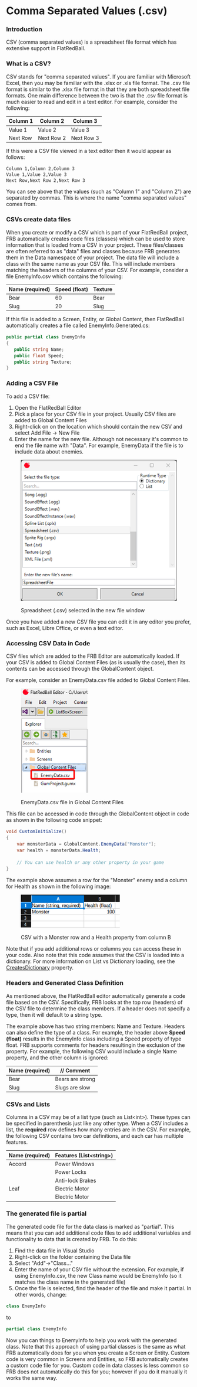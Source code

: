# Comma Separated Values (.csv)

### Introduction

CSV (comma separated values) is a spreadsheet file format which has extensive support in FlatRedBall.

### What is a CSV?

CSV stands for "comma separated values". If you are familiar with Microsoft Excel, then you may be familiar with the .xlsx or .xls file format. The .csv file format is similar to the .xlsx file format in that they are both spreadsheet file formats. One main difference between the two is that the .csv file format is much easier to read and edit in a text editor. For example, consider the following:

| Column 1 | Column 2   | Column 3   |
| -------- | ---------- | ---------- |
| Value 1  | Value 2    | Value 3    |
| Next Row | Next Row 2 | Next Row 3 |

If this were a CSV file viewed in a text editor then it would appear as follows:

```
Column 1,Column 2,Column 3
Value 1,Value 2,Value 3
Next Row,Next Row 2,Next Row 3
```

You can see above that the values (such as "Column 1" and "Column 2") are separated by commas. This is where the name "comma separated values" comes from.

### CSVs create data files

When you create or modify a CSV which is part of your FlatRedBall project, FRB automatically creates code files (classes) which can be used to store information that is loaded from a CSV in your project. These files/classes are often referred to as "data" files and classes because FRB generates them in the Data namespace of your project. The data file will include a class with the same name as your CSV file. This will include members matching the headers of the columns of your CSV. For example, consider a file EnemyInfo.csv which contains the following:

| Name (required) | Speed (float) | Texture |
| --------------- | ------------- | ------- |
| Bear            | 60            | Bear    |
| Slug            | 20            | Slug    |

If this file is added to a Screen, Entity, or Global Content, then FlatRedBall automatically creates a file called EnemyInfo.Generated.cs:

```csharp
public partial class EnemyInfo
{
   public string Name;
   public float Speed;
   public string Texture;
}
```

### Adding a CSV File

To add a CSV file:

1. Open the FlatRedBall Editor
2. Pick a place for your CSV file in your project. Usually CSV files are added to Global Content Files
3. Right-click on on the location which should contain the new CSV and select Add File -> New File
4. Enter the name for the new file. Although not necessary it's common to end the file name with "Data". For example, EnemyData if the file is to include data about enemies.

<figure><img src="../../../../.gitbook/assets/image (175).png" alt=""><figcaption><p>Spreadsheet (.csv) selected in the new file window</p></figcaption></figure>

Once you have added a new CSV file you can edit it in any editor you prefer, such as Excel, Libre Office, or even a text editor.

### Accessing CSV Data in Code

CSV files which are added to the FRB Editor are automatically loaded. If your CSV is added to Global Content Files (as is usually the case), then its contents can be accessed through the GlobalContent object.

For example, consider an EnemyData.csv file added to Global Content Files.

<figure><img src="../../../../.gitbook/assets/image (176).png" alt=""><figcaption><p>EnemyData.csv file in Global Content Files</p></figcaption></figure>

This file can be accessed in code through the GlobalContent object in code as shown in the following code snippet:

```csharp
void CustomInitialize()
{
    var monsterData = GlobalContent.EnemyData["Monster"];
    var health = monsterData.Health;

    // You can use health or any other property in your game
}
```

The example above assumes a row for the "Monster" enemy and a column for Health as shown in the following image:

<figure><img src="../../../../.gitbook/assets/image (177).png" alt=""><figcaption><p>CSV with a Monster row and a Health property from column B</p></figcaption></figure>

Note that if you add additional rows or columns you can access these in your code. Also note that this code assumes that the CSV is loaded into a dictionary. For more information on List vs Dictionary loading, see the [CreatesDictionary](createsdictionary.md) property.

### Headers and Generated Class Definition

As mentioned above, the FlatRedBall editor automatically generate a code file based on the CSV. Specifically, FRB looks at the top row (headers) of the CSV file to determine the class members. If a header does not specify a type, then it will default to a string type.

The example above has two string members: Name and Texture. Headers can also define the type of a class. For example, the header above **Speed (float)** results in the EnemyInfo class including a Speed property of type float. FRB supports comments for headers resultingin the exclusion of the property. For example, the following CSV would include a single Name property, and the other column is ignored:

| Name (required) | // Comment       |
| --------------- | ---------------- |
| Bear            | Bears are strong |
| Slug            | Slugs are slow   |

### CSVs and Lists

Columns in a CSV may be of a list type (such as List\<int>). These types can be specified in parenthesis just like any other type. When a CSV includes a list, the **required** row defines how many entries are in the CSV. For example, the following CSV contains two car definitions, and each car has multiple features.

| Name (required) | Features (List\<string>) |
| --------------- | ------------------------ |
| Accord          | Power Windows            |
|                 | Power Locks              |
|                 | Anti-lock Brakes         |
| Leaf            | Electric Motor           |
|                 | Electric Motor           |

### The generated file is partial

The generated code file for the data class is marked as "partial". This means that you can add additional code files to add additional variables and functionality to data that is created by FRB. To do this:

1. Find the data file in Visual Studio
2. Right-click on the folder containing the Data file
3. Select "Add"->"Class..."
4. Enter the name of your CSV file without the extension. For example, if using EnemyInfo.csv, the new Class name would be EnemyInfo (so it matches the class name in the generated file)
5. Once the file is selected, find the header of the file and make it partial. In other words, change:

```csharp
class EnemyInfo
```

to

```csharp
partial class EnemyInfo
```

Now you can things to EnemyInfo to help you work with the generated class. Note that this approach of using partial classes is the same as what FRB automatically does for you when you create a Screen or Entity. Custom code is very common in Screens and Entities, so FRB automatically creates a custom code file for you. Custom code in data classes is less common so FRB does not automatically do this for you; however if you do it manually it works the same way.

